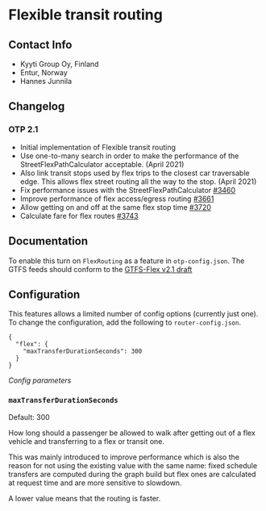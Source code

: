 # Flexible transit routing

## Contact Info

- Kyyti Group Oy, Finland
- Entur, Norway
- Hannes Junnila


## Changelog

### OTP 2.1
- Initial implementation of Flexible transit routing
- Use one-to-many search in order to make the performance of the StreetFlexPathCalculator acceptable. (April 2021)
- Also link transit stops used by flex trips to the closest car traversable edge. This allows flex street routing all the way to the stop. (April 2021)
- Fix performance issues with the StreetFlexPathCalculator [#3460](https://github.com/opentripplanner/OpenTripPlanner/pull/3460)
- Improve performance of flex access/egress routing [#3661](https://github.com/opentripplanner/OpenTripPlanner/pull/3661)
- Allow getting on and off at the same flex stop time [#3720](https://github.com/opentripplanner/OpenTripPlanner/pull/3720)
- Calculate fare for flex routes [#3743](https://github.com/opentripplanner/OpenTripPlanner/pull/3743)

## Documentation
To enable this turn on `FlexRouting` as a feature in `otp-config.json`. The GTFS feeds should conform to the [GTFS-Flex v2.1 draft](https://docs.google.com/document/d/1PyYK6JVzz52XEx3FXqAJmoVefHFqZTHS4Mpn20dTuKE/)

## Configuration

This features allows a limited number of config options (currently just one). To change the
configuration, add the following to `router-config.json`.

```
{
  "flex": {
    "maxTransferDurationSeconds": 300
  }
}
```

*Config parameters*

### `maxTransferDurationSeconds`

Default: 300

How long should a passenger be allowed to walk after getting out of a flex vehicle and transferring 
to a flex or transit one. 

This was mainly introduced to improve performance which is also the reason for not using the existing 
value with the same name: fixed schedule transfers are computed during the graph build but flex 
ones are calculated at request time and are more sensitive to slowdown.

A lower value means that the routing is faster.

